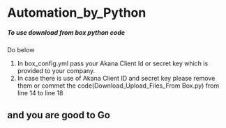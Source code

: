 # Automation_by_Python
##### To use download from box python code 
Do below
1. In box_config.yml pass your Akana Client Id or secret key which is provided to your company.
2. In case there is use of Akana Client ID and secret key please remove them or commet the code(Download_Upload_Files_From Box.py) from line 14 to line 18
## and you are good to Go
